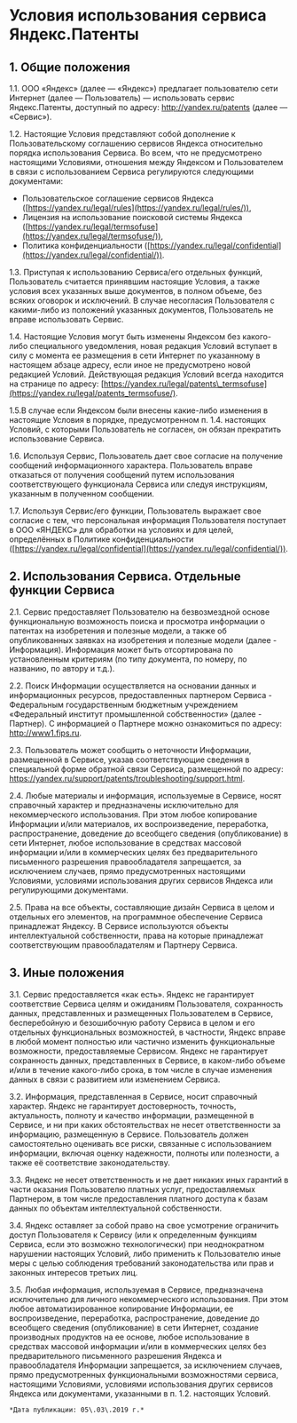  Условия использования сервиса Яндекс.Патенты
============================================

  1\. Общие положения
-------------------

 1\.1\. ООО «Яндекс» (далее — «Яндекс») предлагает пользователю сети Интернет (далее — Пользователь) — использовать сервис Яндекс.Патенты, доступный по адресу: <http://yandex.ru/patents> (далее — «Сервис»). 

 1\.2\. Настоящие Условия представляют собой дополнение к Пользовательскому соглашению сервисов Яндекса относительно порядка использования Сервиса. Во всем, что не предусмотрено настоящими Условиями, отношения между Яндексом и Пользователем в связи с использованием Сервиса регулируются следующими документами: 

 * Пользовательское соглашение сервисов Яндекса ([https://yandex.ru/legal/rules](https://yandex.ru/legal/rules/)),
* Лицензия на использование поисковой системы Яндекса ([https://yandex.ru/legal/termsofuse](https://yandex.ru/legal/termsofuse/)),
* Политика конфиденциальности ([https://yandex.ru/legal/confidential](https://yandex.ru/legal/confidential/)).

 1\.3\. Приступая к использованию Сервиса/его отдельных функций, Пользователь считается принявшим настоящие Условия, а также условия всех указанных выше документов, в полном объеме, без всяких оговорок и исключений. В случае несогласия Пользователя с какими\-либо из положений указанных документов, Пользователь не вправе использовать Сервис.

 1\.4\. Настоящие Условия могут быть изменены Яндексом без какого\-либо специального уведомления, новая редакция Условий вступает в силу с момента ее размещения в сети Интернет по указанному в настоящем абзаце адресу, если иное не предусмотрено новой редакцией Условий. Действующая редакция Условий всегда находится на странице по адресу: [https://yandex.ru/legal/patents\_termsofuse](https://yandex.ru/legal/patents_termsofuse/).

 1\.5\.В случае если Яндексом были внесены какие\-либо изменения в настоящие Условия в порядке, предусмотренном п. 1\.4\. настоящих Условий, с которыми Пользователь не согласен, он обязан прекратить использование Сервиса.

 1\.6\. Используя Сервис, Пользователь дает свое согласие на получение сообщений информационного характера. Пользователь вправе отказаться от получения сообщений путем использования соответствующего функционала Сервиса или следуя инструкциям, указанным в полученном сообщении.

 1\.7\. Используя Сервис/его функции, Пользователь выражает свое согласие с тем, что персональная информация Пользователя поступает в ООО «ЯНДЕКС» для обработки на условиях и для целей, определённых в Политике конфиденциальности ([https://yandex.ru/legal/confidential](https://yandex.ru/legal/confidential/)).

  2\. Использования Сервиса. Отдельные функции Сервиса
----------------------------------------------------

 2\.1\. Сервис предоставляет Пользователю на безвозмездной основе функциональную возможность поиска и просмотра информации о патентах на изобретения и полезные модели, а также об опубликованных заявках на изобретения и полезные модели (далее \- Информация). Информация может быть отсортирована по установленным критериям (по типу документа, по номеру, по названию, по автору и т.д.).

 2\.2\. Поиск Информации осуществляется на основании данных и информационных ресурсов, предоставленных партнером Сервиса \- Федеральным государственным бюджетным учреждением «Федеральный институт промышленной собственности» (далее \- Партнер). С информацией о Партнере можно ознакомиться по адресу: [http://www1\.fips.ru](http://www1.fips.ru/).

 2\.3\. Пользователь может сообщить о неточности Информации, размещенной в Сервисе, указав соответствующие сведения в специальной форме обратной связи Сервиса, размещенной по адресу: <https://yandex.ru/support/patents/troubleshooting/support.html>.

 2\.4\. Любые материалы и информация, используемые в Сервисе, носят справочный характер и предназначены исключительно для некоммерческого использования. При этом любое копирование Информации и/или материалов, их воспроизведение, переработка, распространение, доведение до всеобщего сведения (опубликование) в сети Интернет, любое использование в средствах массовой информации и/или в коммерческих целях без предварительного письменного разрешения правообладателя запрещается, за исключением случаев, прямо предусмотренных настоящими Условиями, условиями использования других сервисов Яндекса или регулирующими документами.

 2\.5\. Права на все объекты, составляющие дизайн Сервиса в целом и отдельных его элементов, на программное обеспечение Сервиса принадлежат Яндексу. В Сервисе используются объекты интеллектуальной собственности, права на которые принадлежат соответствующим правообладателям и Партнеру Сервиса.

  3\. Иные положения
------------------

 3\.1\. Сервис предоставляется «как есть». Яндекс не гарантирует соответствие Сервиса целям и ожиданиям Пользователя, сохранность данных, представленных и размещенных Пользователем в Сервисе, бесперебойную и безошибочную работу Сервиса в целом и его отдельных функциональных возможностей, в частности, Яндекс вправе в любой момент полностью или частично изменить функциональные возможности, предоставляемые Сервисом. Яндекс не гарантирует сохранность данных, представленных в Сервисе, в каком\-либо объеме и/или в течение какого\-либо срока, в том числе в случае изменения данных в связи с развитием или изменением Сервиса.

 3\.2\. Информация, представленная в Сервисе, носит справочный характер. Яндекс не гарантирует достоверность, точность, актуальность, полноту и качество информации, размещенной в Сервисе, и ни при каких обстоятельствах не несет ответственности за информацию, размещенную в Сервисе. Пользователь должен самостоятельно оценивать все риски, связанные с использованием информации, включая оценку надежности, полноты или полезности, а также её соответствие законодательству.

 3\.3\. Яндекс не несет ответственность и не дает никаких иных гарантий в части оказания Пользователю платных услуг, предоставляемых Партнером, в том числе предоставления платного доступа к базам данных по объектам интеллектуальной собственности.

 3\.4\. Яндекс оставляет за собой право на свое усмотрение ограничить доступ Пользователя к Сервису (или к определенным функциям Сервиса, если это возможно технологически) при неоднократном нарушении настоящих Условий, либо применить к Пользователю иные меры с целью соблюдения требований законодательства или прав и законных интересов третьих лиц.

 3\.5\. Любая информация, используемая в Сервисе, предназначена исключительно для личного некоммерческого использования. При этом любое автоматизированное копирование Информации, ее воспроизведение, переработка, распространение, доведение до всеобщего сведения (опубликование) в сети Интернет, создание производных продуктов на ее основе, любое использование в средствах массовой информации и/или в коммерческих целях без предварительного письменного разрешения Яндекса и правообладателя Информации запрещается, за исключением случаев, прямо предусмотренных функциональными возможностями сервиса, настоящими Условиями, условиями использования других сервисов Яндекса или документами, указанными в п. 1\.2\. настоящих Условий.

    *Дата публикации: 05\.03\.2019 г.* 

  
